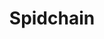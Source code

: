 ---
title: Spidchain
layout: single
classes: wide
toc: false
permalink: id-initiatives/spid-chain/
redirect_from: 
  - id-initiatives/spid-chain
  - id-initiatives/spidchain
  - id-initiatives/spidchain/
published: false
---